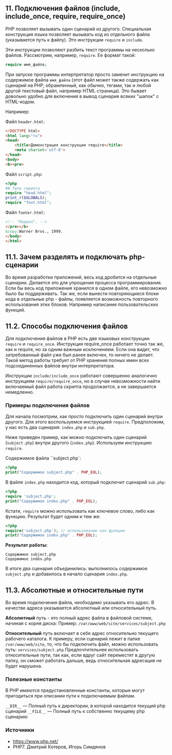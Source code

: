 ## 11. Подключения файлов (include, include_once, require, require_once)

PHP позволяет вызывать один сценарий из другого. Специальная конструкция языка позволяет вызывать код из отдельного файла (указывается путь к файлу). Это инструкции `require` и `include`.

Эти инструкции позволяют разбить текст программы на несколько файлов. Рассмотрим, например, `require`. Ее формат такой:

``` php
require имя_файла;
```

 При запуске программы интерпретатор просто заменит инструкцию на содержимое файла `имя_файла` (этот файл может также содержать как сценарий на PHP, обрамленный, как обычно, тегами, так и любой другой текстовый файл, например HTML страница). Это бывает довольно удобно для включения в вывод сценария всяких "шапок" с HTML-кодом.

Например:

Файл `header.html`:

```html
<!DOCTYPE html>
<html lang="ru"> 
<head>
    <title>Демонстрация конструкции require</title>
    <meta charset='utf-8'>
</head>
<body>
<b><pre> 
```
Файл `script.php`:

```php
<?php 
## Тело скрипта
require "head.html";
print_r($GLOBALS);
require "foot.html";
```

Файл `footer.html`:

```html
<!-- "Подвал". -->
</pre></b>
&copy;Warner Bros., 1999.
</body>
</html> 
```



## 11.1. Зачем разделять и подключать php-сценарии

Во время разработки приложений, весь код дробится на отдельные сценарии. Делается это для упрощения процесса программирования. Если бы весь код приложения хранился в одном файле, его невозможно было бы поддерживать.
Так же, если вынести повторяющиеся блоки кода в отдельные php - файлы, появляется возможность повторного использования этих блоков. Например написание пользовательских функций. 



## 11.2. Способы подключения файлов

Для подключения файлов в PHP есть две языковых конструкции: `require` и `require_once`. 
Инструкция require_once работает точно так же, как и require, но за одним важным исключением. Если она видит, что затребованный файл уже был ранее включен, то ничего не делает. Такой метод работы требует от PHP хранения полных имен всех подсоединенных файлов внутри интерпретатора. 

Инструкции `include/include_once` работают совершенно аналогично инструкциям `require/require_once`, но в случае невозможности найти включаемый файл работа скрипта продолжается, а не завершается немедленно. 

### Примеры подключения файлов

Для начала посмотрим, как просто подключить один сценарий внутри другого. Для этого воспользуемся инструкцией `require`. Предположим, у нас есть два сценария: `index.php` и `sub.php`.

Ниже приведен пример, как можно подключить один сценарий (`subject.php`) внутри другого (`index.php`). Используем инструкцию `require`. 

Содержимое файла ``subject.php`:

```php
<?php
print("Содержимое subject.php" . PHP_EOL);
```

В файле `index.php` находится код, который подключит сценарий `sub.php`:

```php
<?php
require 'subject.php';
print("Содержимое index.php" . PHP_EOL);
```

Кстати, `require` можно использовать как ключевое слово, либо как функцию.
Результат будет одним и тем же:

```php
<?php
require('subject.php'); // использование как функции
print("Содержимое index.php" . PHP_EOL);
```

**Результат работы:**

```
Содержимое subject.php
Содержимое index.php
```

В итоге два сценария объединились: выполнилось содержимое `subject.php` и добавилось в начало сценария `index.php`.



## 11.3. Абсолютные и относительные пути

Во время подключения файла, необходимо указывать его адрес. В качестве адреса указывается абсолютный или относительный путь.

**Абсолютный** путь  - это полный адрес файла в файловой системе, начиная с корня диска:
Пример: `/var/www/web/site/services/subject.php`

**Относительный** путь включает в себя адрес относительно текущего рабочего каталога. К примеру, если сценарий лежит в папке `/var/www/web/site`, то, что бы подключить файл, можно использовать путь: `services/subject.php`
Предпочтительнее использовать относительные пути, так как, если вдруг сайт переместят в другую папку, он сможет работать дальше, ведь относительная адресация не будет нарушена.

### Полезные константы

В PHP имеются предустановленные константы, которые могут пригодиться при описании пути к подключаемым файлам.

`__DIR__` — Полный путь к директории, в которой находится текущий php сценарий
`__FILE__` — Полный путь к собственно текущему php сценарию



### Источники

- https://www.php.net/
- PHP7. Дмитрий Котеров, Игорь Симдянов